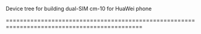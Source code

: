 Device tree for building dual-SIM cm-10 for HuaWei phone

=============================================================================================

